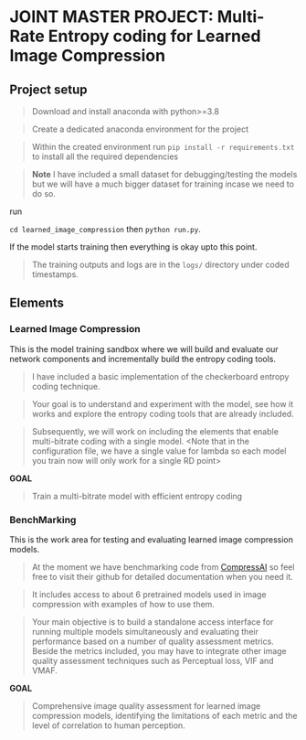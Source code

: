 # JOINT MASTER PROJECT: Multi-Rate Entropy coding for Learned Image Compression

## Project setup

> Download and install anaconda with python>=3.8

> Create a dedicated anaconda environment for the project

> Within the created environment run `pip install -r requirements.txt` to install all the required dependencies

> **Note** I have included a small dataset for debugging/testing the models but we will have a much bigger dataset for training incase we need to do so.

run

`cd learned_image_compression` then
`python run.py`.

If the model starts training then everything is okay upto this point.

> The training outputs and logs are in the `logs/` directory under coded timestamps.

## Elements

### Learned Image Compression

This is the model training sandbox where we will build and evaluate our network components and incrementally build the entropy coding tools.

> I have included a basic implementation of the checkerboard entropy coding technique.

> Your goal is to understand and experiment with the model, see how it works and explore the entropy coding tools that are already included.

> Subsequently, we will work on including the elements that enable multi-bitrate coding with a single model. <Note that in the configuration file, we have a single value for lambda so each model you train now will only work for a single RD point>

**GOAL**

> Train a multi-bitrate model with efficient entropy coding

### BenchMarking

This is the work area for testing and evaluating learned image compression models.

> At the moment we have benchmarking code from [CompressAI](https://github.com/InterDigitalInc/CompressAI) so feel free to visit their github for detailed documentation when you need it.

> It includes access to about 6 pretrained models used in image compression with examples of how to use them.

> Your main objective is to build a standalone access interface for running multiple models simultaneously and evaluating their performance based on a number of quality assessment metrics. Beside the metrics included, you may have to integrate other image quality assessment techniques such as Perceptual loss, VIF and VMAF.

**GOAL**

> Comprehensive image quality assessment for learned image compression models, identifying the limitations of each metric and the level of correlation to human perception.
